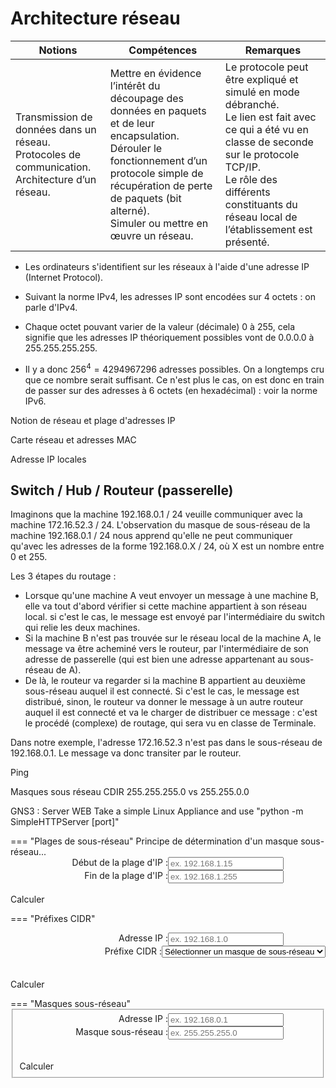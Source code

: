 # Architecture réseau

|Notions|Compétences|Remarques|
|--|--|--|
Transmission de données dans un réseau.<br> Protocoles de communication.<br> Architecture d’un réseau. | Mettre en évidence l’intérêt du découpage des données en paquets et de leur encapsulation.<br> Dérouler le fonctionnement d’un protocole simple de récupération de perte de paquets (bit alterné).<br> Simuler ou mettre en œuvre un réseau. | Le protocole peut être expliqué et simulé en mode débranché.<br> Le lien est fait avec ce qui a été vu en classe de seconde sur le protocole TCP/IP.<br> Le rôle des différents constituants du réseau local de l’établissement est présenté.


- Les ordinateurs s'identifient sur les réseaux à l'aide d'une adresse IP (Internet Protocol).

- Suivant la norme IPv4, les adresses IP sont encodées sur 4 octets : on parle d'IPv4.

- Chaque octet pouvant varier de la valeur (décimale) 0 à 255, cela signifie que les adresses IP théoriquement possibles vont de 0.0.0.0 à 255.255.255.255. 

- Il y a donc $256^4 = 4294967296$ adresses possibles. On a longtemps cru que ce nombre serait suffisant. Ce n'est plus le cas, on est donc en train de passer sur des adresses à 6 octets (en hexadécimal) : voir la norme IPv6.


Notion de réseau et plage d'adresses IP

Carte réseau et adresses MAC

Adresse IP locales 

## Switch / Hub / Routeur (passerelle)
Imaginons que la machine 192.168.0.1 / 24 veuille communiquer avec la machine 172.16.52.3 / 24.
L'observation du masque de sous-réseau de la machine 192.168.0.1 / 24 nous apprend qu'elle ne peut communiquer qu'avec les adresses de la forme 192.168.0.X / 24, où X est un nombre entre 0 et 255.

Les 3 étapes du routage :

- Lorsque qu'une machine A veut envoyer un message à une machine B, elle va tout d'abord vérifier si cette machine appartient à son réseau local. si c'est le cas, le message est envoyé par l'intermédiaire du switch qui relie les deux machines.
- Si la machine B n'est pas trouvée sur le réseau local de la machine A, le message va être acheminé vers le routeur, par l'intermédiaire de son adresse de passerelle (qui est bien une adresse appartenant au sous-réseau de A).
- De là, le routeur va regarder si la machine B appartient au deuxième sous-réseau auquel il est connecté. Si c'est le cas, le message est distribué, sinon, le routeur va donner le message à un autre routeur auquel il est connecté et va le charger de distribuer ce message : c'est le procédé (complexe) de routage, qui sera vu en classe de Terminale.

Dans notre exemple, l'adresse 172.16.52.3 n'est pas dans le sous-réseau de 192.168.0.1. Le message va donc transiter par le routeur.


Ping

Masques sous réseau CDIR 255.255.255.0 vs 255.255.0.0



GNS3 : 
Server WEB
Take a simple Linux Appliance and use "python -m SimpleHTTPServer [port]"




=== "Plages de sous-réseau"
    Principe de détermination d'un masque sous-réseau...
    <label>
        <span class='label'>Début de la plage d'IP :</span> 
        <input class="md-search__input md-input" type='text' name='ip_calculate_range_start_ip' id='ip_calculate_range_start_ip' placeholder="ex. 192.168.1.15" />
    </label>
    <label>
        <span class='label'>Fin de la plage d'IP :</span>
        <input class="md-search__input md-input" type='text' name='ip_calculate_range_end_ip' id='ip_calculate_range_end_ip' placeholder="ex. 192.168.1.255" />
    </label>
    </form>
    <br>
    <a type='button' class="md-button" value="Calculate" id="ip_calculate_range_button">Calculer</a>
    <div class='result' id='ip_calculate_range_result' style='display: none;'></div>

=== "Préfixes CIDR"
    <form>
    <label>
    <span class='label'>Adresse IP :</span>
    <input class="md-search__input md-input" type='text' name='ip_calculate_cidr_mask_ip' id='ip_calculate_cidr_mask_ip' placeholder='ex. 192.168.1.0' />
    </label>
    <label>
    <span class='label'>Préfixe CIDR :</span>
    <select class="md-search__input md-input" name='ip_calculate_cidr_mask_mask' id='ip_calculate_cidr_mask_mask' placeholder='ex. 24'>
        <option value='' disabled selected>Sélectionner un masque de sous-réseau</option>
        <option value='24'>/24</option>
        <option value='16'>/16</option>
        <option value='8'>/8</option>
        <option value='' disabled>----------------------</option>
        <option value='0'>/0</option>
        <option value='1'>/1</option>
        <option value='2'>/2</option>
        <option value='3'>/3</option>
        <option value='4'>/4</option>
        <option value='5'>/5</option>
        <option value='6'>/6</option>
        <option value='7'>/7</option>
        <option value='8'>/8</option>
        <option value='9'>/9</option>
        <option value='10'>/10</option>
        <option value='11'>/11</option>
        <option value='12'>/12</option>
        <option value='13'>/13</option>
        <option value='14'>/14</option>
        <option value='15'>/15</option>
        <option value='16'>/16</option>
        <option value='17'>/17</option>
        <option value='18'>/18</option>
        <option value='19'>/19</option>
        <option value='20'>/20</option>
        <option value='21'>/21</option>
        <option value='22'>/22</option>
        <option value='23'>/23</option>
        <option value='24'>/24</option>
        <option value='25'>/25</option>
        <option value='26'>/26</option>
        <option value='27'>/27</option>
        <option value='28'>/28</option>
        <option value='29'>/29</option>
        <option value='30'>/30</option>
        <option value='31'>/31</option>
        <option value='32'>/32</option>
    </select>
    </label>
    <br><br>
    <a class="md-button" type='button' value='Calculate' id='ip_calculate_cidr_mask_button'>Calculer</a>
    <div class='result' id='ip_calculate_cidr_mask_result' style='display: none;'></div>
    </form>
=== "Masques sous-réseau"
    <form id='ip_calculate_mask' class='calculator'>
    <fieldset>
    <label for="ip_calculate_mask_ip">
    <span class='label'>Adresse IP :</span>
    <input class="md-search__input md-input" type='text' name='ip_calculate_mask_ip' id='ip_calculate_mask_ip' placeholder='ex. 192.168.0.1' /></label>
    <label>
    <span class='label'>Masque sous-réseau : </span>
    <input class="md-search__input md-input" type='text' name='ip_calculate_mask_mask' id='ip_calculate_mask_mask' placeholder='ex. 255.255.255.0' /></label>
    <br><br>
    <a class="md-button" type='button' value='Calculate' id='ip_calculate_mask_button'> Calculer</a>
    <div class='result' id='ip_calculate_mask_result' style='display: none;'></div>
    </fieldset>
    </form>

<style>
label {display: flex;}
span.label {width: 50%; text-align: right;}
</style>

<script src="/xtra/javascripts/subnet.js"></script>